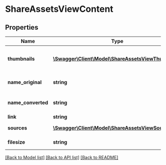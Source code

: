 # ShareAssetsViewContent

## Properties
Name | Type | Description | Notes
------------ | ------------- | ------------- | -------------
**thumbnails** | [**\Swagger\Client\Model\ShareAssetsViewThumbnails**](ShareAssetsViewThumbnails.md) | Return thumbnail of player object | 
**name_original** | **string** | Player original name | 
**name_converted** | **string** | Player converted name | 
**link** | **string** | Player link | [optional] 
**sources** | [**\Swagger\Client\Model\ShareAssetsViewSources**](ShareAssetsViewSources.md) | Player sources | [optional] 
**filesize** | **string** | Player filesize | 

[[Back to Model list]](../README.md#documentation-for-models) [[Back to API list]](../README.md#documentation-for-api-endpoints) [[Back to README]](../README.md)


